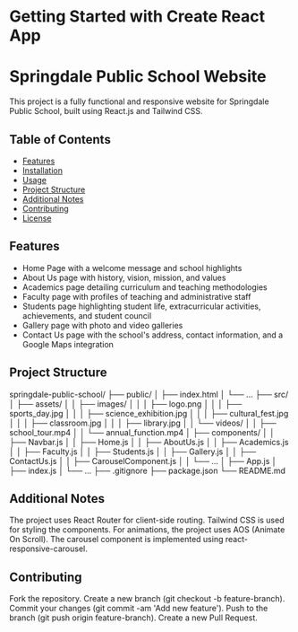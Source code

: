 # Getting Started with Create React App

# Springdale Public School Website

This project is a fully functional and responsive website for Springdale Public School, built using React.js and Tailwind CSS.

## Table of Contents

- [Features](#features)
- [Installation](#installation)
- [Usage](#usage)
- [Project Structure](#project-structure)
- [Additional Notes](#additional-notes)
- [Contributing](#contributing)
- [License](#license)

## Features

- Home Page with a welcome message and school highlights
- About Us page with history, vision, mission, and values
- Academics page detailing curriculum and teaching methodologies
- Faculty page with profiles of teaching and administrative staff
- Students page highlighting student life, extracurricular activities, achievements, and student council
- Gallery page with photo and video galleries
- Contact Us page with the school's address, contact information, and a Google Maps integration

## Project Structure
springdale-public-school/
├── public/
│   ├── index.html
│   └── ...
├── src/
│   ├── assets/
│   │   ├── images/
│   │   │   ├── logo.png
│   │   │   ├── sports_day.jpg
│   │   │   ├── science_exhibition.jpg
│   │   │   ├── cultural_fest.jpg
│   │   │   ├── classroom.jpg
│   │   │   ├── library.jpg
│   │   └── videos/
│   │       ├── school_tour.mp4
│   │       └── annual_function.mp4
│   ├── components/
│   │   ├── Navbar.js
│   │   ├── Home.js
│   │   ├── AboutUs.js
│   │   ├── Academics.js
│   │   ├── Faculty.js
│   │   ├── Students.js
│   │   ├── Gallery.js
│   │   ├── ContactUs.js
│   │   ├── CarouselComponent.js
│   │   └── ...
│   ├── App.js
│   ├── index.js
│   └── ...
├── .gitignore
├── package.json
└── README.md

## Additional Notes
The project uses React Router for client-side routing.
Tailwind CSS is used for styling the components.
For animations, the project uses AOS (Animate On Scroll).
The carousel component is implemented using react-responsive-carousel.

## Contributing
Fork the repository.
Create a new branch (git checkout -b feature-branch).
Commit your changes (git commit -am 'Add new feature').
Push to the branch (git push origin feature-branch).
Create a new Pull Request.
